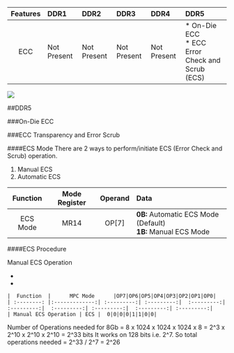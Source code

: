 
|  Features  |      DDR1      |   DDR2    |      DDR3      |      DDR4      |   DDR5    |  
| :--------: |:-------------| :---------| :---------| :-------- | :-------------|
| ECC | Not Present| Not Present | Not Present | Not Present | * On-Die ECC <br> * ECC Error Check and Scrub (ECS)|


![](../images/ecc/inlinesidebankecc.drawio)

##DDR5

###On-Die ECC

###ECC Transparency and Error Scrub

####ECS Mode
There are 2 ways to perform/initiate ECS (Error Check and Scrub) operation.

1. Manual ECS
2. Automatic ECS

|  Function  |      Mode Register      |   Operand    |      Data      | 
| :--------: |:-------------:| :---------:| :---------| 
| ECS Mode | MR14 | OP[7] | **0B:** Automatic ECS Mode (Default) <br> **1B:** Manual ECS Mode |


####ECS Procedure

Manual ECS Operation

* 
*

    |  Function  |      MPC Mode      |OP7|OP6|OP5|OP4|OP3|OP2|OP1|OP0| 
    | :--------: |:-------------:| :---------:| :---------:|  :---------:| :---------:|  :---------:| :---------:|  :---------:| :---------:| 
    | Manual ECS Operation | ECS |  0|0|0|0|1|1|0|0| 

Number of Operations needed for
8Gb = 8 x 1024 x 1024 x 1024 x 8 = 2^3 x 2^10 x 2^10 x 2^10  = 2^33 bits
It works on 128 bits i.e. 2^7. So total operations needed = 2^33 / 2^7 = 2^26